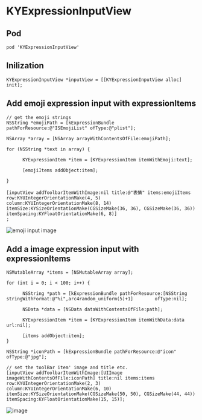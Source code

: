 # KYExpressionInputView

## Pod
``` 
pod 'KYExpressionInputView'
``` 
## Inilization

``` 
KYExpressionInputView *inputView = [[KYExpressionInputView alloc] init];
```

## Add emoji expression input with expressionItems

``` 
// get the emoji strings
NSString *emojiPath = [kExpressionBundle pathForResource:@"ISEmojiList" ofType:@"plist"];

NSArray *array = [NSArray arrayWithContentsOfFile:emojiPath]; 

for (NSString *text in array) {

      KYExpressionItem *item = [KYExpressionItem itemWithEmoji:text];

      [emojiItems addObject:item];

}

[inputView addToolbarItemWithImage:nil title:@"表情" items:emojiItems row:KYUIntegerOrientationMake(4, 5) column:KYUIntegerOrientationMake(8, 14) itemSize:KYSizeOrientationMake(CGSizeMake(36, 36), CGSizeMake(36, 36)) itemSpacing:KYFloatOrientationMake(6, 8)]
;
```

![emoji input image](https://github.com/kirayamato1989/KYExpressionInputView/blob/master/KYExpressionInputViewDemo/KYExpressionInputViewDemo/QQ20151120-0%402x.png)

## Add a image expression input with expressionItems

``` 
NSMutableArray *items = [NSMutableArray array];

for (int i = 0; i < 100; i++) {

      NSString *path = [kExpressionBundle pathForResource:[NSString stringWithFormat:@"%i",arc4random_uniform(5)+1]        ofType:nil];

      NSData *data = [NSData dataWithContentsOfFile:path];

      KYExpressionItem *item = [KYExpressionItem itemWithData:data url:nil];

      [items addObject:item];
}

NSString *iconPath = [kExpressionBundle pathForResource:@"icon" ofType:@"jpg"];

// set the toolBar item' image and title etc.
[inputView addToolbarItemWithImage:[UIImage imageWithContentsOfFile:iconPath] title:nil items:items row:KYUIntegerOrientationMake(2, 3) column:KYUIntegerOrientationMake(6, 10) itemSize:KYSizeOrientationMake(CGSizeMake(50, 50), CGSizeMake(44, 44)) itemSpacing:KYFloatOrientationMake(15, 15)];
```

![image](https://github.com/kirayamato1989/KYExpressionInputView/blob/master/KYExpressionInputViewDemo/KYExpressionInputViewDemo/QQ20151120-1%402x.png)
